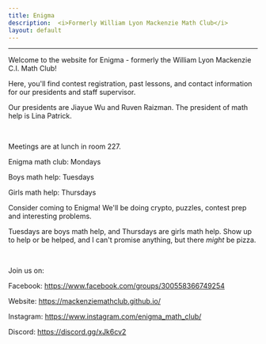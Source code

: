 ```yaml
---
title: Enigma
description:  <i>Formerly William Lyon Mackenzie Math Club</i>
layout: default
---
```


<!---
<div class="big">
	<a href="/contests">
		Fryer/Galois/Hypatia and Euclid signups are open!
	</a>
</div>
--->

<hr/>
<p>
Welcome to the website for Enigma - formerly the William Lyon Mackenzie C.I. Math Club!
	
Here, you'll find contest registration, past lessons, and contact information for our presidents and staff supervisor.

Our presidents are Jiayue Wu and Ruven Raizman. The president of math help is Lina Patrick.
</p>
<br>
<p>
Meetings are at lunch in room 227.

Enigma math club: Mondays

Boys math help: Tuesdays

Girls math help: Thursdays

Consider coming to Enigma!
We'll be doing crypto, puzzles, contest prep and interesting problems. 

Tuesdays are boys math help, and Thursdays are girls math help. Show up to help or be helped, and I can't promise anything, but there *might* be pizza.
</p>
<br>
<p>
Join us on:

Facebook: https://www.facebook.com/groups/300558366749254

Website: https://mackenziemathclub.github.io/

Instagram: https://www.instagram.com/enigma_math_club/

Discord: https://discord.gg/xJk6cv2
</p>
<!---
The 2018--2019 math club is run by Chloe Nguyen, Lev Raizman, and Richard Yi.
--->

<!--
[Apply to be a guest lecturer](https://docs.google.com/forms/d/e/1FAIpQLSd9JaZl7vY55LYRP9iUShm8M-RnZyhLyJWiTCd_rmvSsUeOqw/viewform?usp=sf_link)

[Send us an email](mailto:math@vincemacri.ca)

[Check us out on GitHub](https://github.com/MackenzieMathClub)
-->
